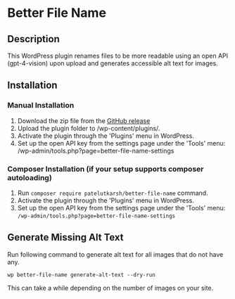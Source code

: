 # Better File Name

## Description

This WordPress plugin renames files to be more readable using an open API (gpt-4-vision) upon upload and generates accessible alt text for images.

## Installation

### Manual Installation

1. Download the zip file from the [GitHub release](https://github.com/PatelUtkarsh/better-file-name-ai/releases)
1. Upload the plugin folder to /wp-content/plugins/.
1. Activate the plugin through the 'Plugins' menu in WordPress.
1. Set up the open API key from the settings page under the 'Tools' menu: /wp-admin/tools.php?page=better-file-name-settings

### Composer Installation (if your setup supports composer autoloading)

1. Run `composer require patelutkarsh/better-file-name` command.
2. Activate the plugin through the 'Plugins' menu in WordPress.
3. Set up the open API key from the settings page under the 'Tools' menu: `/wp-admin/tools.php?page=better-file-name-settings`

## Generate Missing Alt Text

Run following command to generate alt text for all images that do not have any.

    wp better-file-name generate-alt-text --dry-run

This can take a while depending on the number of images on your site.
